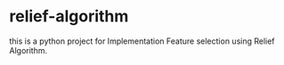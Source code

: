 # relief-algorithm
this is a python project for Implementation Feature selection using Relief Algorithm.

